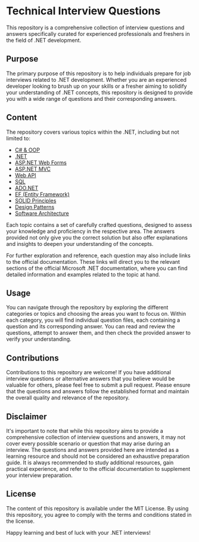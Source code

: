 # Technical Interview Questions
This repository is a comprehensive collection of interview questions and answers specifically curated for experienced professionals and freshers in the field of .NET development.

## Purpose
The primary purpose of this repository is to help individuals prepare for job interviews related to .NET development. Whether you are an experienced developer looking to brush up on your skills or a fresher aiming to solidify your understanding of .NET concepts, this repository is designed to provide you with a wide range of questions and their corresponding answers.

## Content
The repository covers various topics within the .NET, including but not limited to:
- [C# & OOP](docs/C%23.md)
- [.NET](docs/.Net.md)
- [ASP.NET Web Forms](docs/ASP.NET%20Web%20Forms.md)
- [ASP.NET MVC](docs/ASP.NET%20MVC.md)
- [Web API](docs/Web%20API.md)
- [SQL](docs/SQL.md)
- [ADO.NET](docs/ADO.NET.md)
- [EF (Entity Framework)](docs/EF.md)
- [SOLID Principles](docs/SOLID%20Principles.md)
- [Design Patterns](docs/Design%20Patterns.md)
- [Software Architecture](docs/Architecture.md)

Each topic contains a set of carefully crafted questions, designed to assess your knowledge and proficiency in the respective area. The answers provided not only give you the correct solution but also offer explanations and insights to deepen your understanding of the concepts.

For further exploration and reference, each question may also include links to the official documentation. These links will direct you to the relevant sections of the official Microsoft .NET documentation, where you can find detailed information and examples related to the topic at hand.

## Usage
You can navigate through the repository by exploring the different categories or topics and choosing the areas you want to focus on. Within each category, you will find individual question files, each containing a question and its corresponding answer. You can read and review the questions, attempt to answer them, and then check the provided answer to verify your understanding.

## Contributions
Contributions to this repository are welcome! If you have additional interview questions or alternative answers that you believe would be valuable for others, please feel free to submit a pull request. Please ensure that the questions and answers follow the established format and maintain the overall quality and relevance of the repository.

## Disclaimer
It's important to note that while this repository aims to provide a comprehensive collection of interview questions and answers, it may not cover every possible scenario or question that may arise during an interview. The questions and answers provided here are intended as a learning resource and should not be considered an exhaustive preparation guide. It is always recommended to study additional resources, gain practical experience, and refer to the official documentation to supplement your interview preparation.

## License
The content of this repository is available under the MIT License. By using this repository, you agree to comply with the terms and conditions stated in the license.

Happy learning and best of luck with your .NET interviews!
